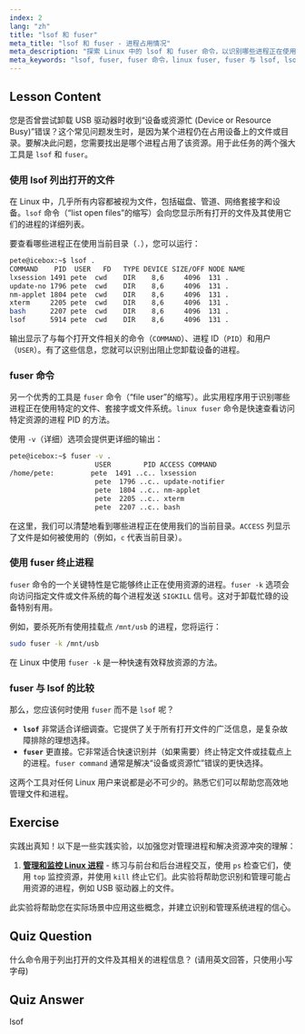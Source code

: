 ```yaml
---
index: 2
lang: "zh"
title: "lsof 和 fuser"
meta_title: "lsof 和 fuser - 进程占用情况"
meta_description: "探索 Linux 中的 lsof 和 fuser 命令，以识别哪些进程正在使用特定文件。学习如何解决“设备或资源忙碌”错误，比较 fuser 与 lsof，并使用 fuser -k 等选项有效管理打开的文件。"
meta_keywords: "lsof, fuser, fuser 命令，linux fuser, fuser 与 lsof, lsof 与 fuser, fuser -k linux, 打开文件，进程管理，设备忙碌，Linux 命令"
---
```


## Lesson Content

您是否曾尝试卸载 USB 驱动器时收到“设备或资源忙 (Device or Resource Busy)”错误？这个常见问题发生时，是因为某个进程仍在占用设备上的文件或目录。要解决此问题，您需要找出是哪个进程占用了该资源。用于此任务的两个强大工具是 `lsof` 和 `fuser`。

### 使用 lsof 列出打开的文件

在 Linux 中，几乎所有内容都被视为文件，包括磁盘、管道、网络套接字和设备。`lsof` 命令（“list open files”的缩写）会向您显示所有打开的文件及其使用它们的进程的详细列表。

要查看哪些进程正在使用当前目录（`.`），您可以运行：

```bash
pete@icebox:~$ lsof .
COMMAND    PID  USER   FD   TYPE DEVICE SIZE/OFF NODE NAME
lxsession 1491 pete  cwd    DIR    8,6     4096  131 .
update-no 1796 pete  cwd    DIR    8,6     4096  131 .
nm-applet 1804 pete  cwd    DIR    8,6     4096  131 .
xterm     2205 pete  cwd    DIR    8,6     4096  131 .
bash      2207 pete  cwd    DIR    8,6     4096  131 .
lsof      5914 pete  cwd    DIR    8,6     4096  131 .
```

输出显示了与每个打开文件相关的命令（`COMMAND`）、进程 ID（`PID`）和用户（`USER`）。有了这些信息，您就可以识别出阻止您卸载设备的进程。

### fuser 命令

另一个优秀的工具是 `fuser` 命令（“file user”的缩写）。此实用程序用于识别哪些进程正在使用特定的文件、套接字或文件系统。`linux fuser` 命令是快速查看访问特定资源的进程 PID 的方法。

使用 `-v`（详细）选项会提供更详细的输出：

```bash
pete@icebox:~$ fuser -v .
                     USER        PID ACCESS COMMAND
/home/pete:         pete  1491 ..c.. lxsession
                     pete  1796 ..c.. update-notifier
                     pete  1804 ..c.. nm-applet
                     pete  2205 ..c.. xterm
                     pete  2207 ..c.. bash
```

在这里，我们可以清楚地看到哪些进程正在使用我们的当前目录。`ACCESS` 列显示了文件是如何被使用的（例如，`c` 代表当前目录）。

### 使用 fuser 终止进程

`fuser` 命令的一个关键特性是它能够终止正在使用资源的进程。`fuser -k` 选项会向访问指定文件或文件系统的每个进程发送 `SIGKILL` 信号。这对于卸载忙碌的设备特别有用。

例如，要杀死所有使用挂载点 `/mnt/usb` 的进程，您将运行：

```bash
sudo fuser -k /mnt/usb
```

在 Linux 中使用 `fuser -k` 是一种快速有效释放资源的方法。

### fuser 与 lsof 的比较

那么，您应该何时使用 `fuser` 而不是 `lsof` 呢？

- **`lsof`** 非常适合详细调查。它提供了关于所有打开文件的广泛信息，是复杂故障排除的理想选择。
- **`fuser`** 更直接。它非常适合快速识别并（如果需要）终止特定文件或挂载点上的进程。`fuser command` 通常是解决“设备或资源忙”错误的更快选择。

这两个工具对任何 Linux 用户来说都是必不可少的。熟悉它们可以帮助您高效地管理文件和进程。

## Exercise

实践出真知！以下是一些实践实验，以加强您对管理进程和解决资源冲突的理解：

1. **[管理和监控 Linux 进程](https://labex.io/zh/labs/comptia-manage-and-monitor-linux-processes-590864)** - 练习与前台和后台进程交互，使用 `ps` 检查它们，使用 `top` 监控资源，并使用 `kill` 终止它们。此实验将帮助您识别和管理可能占用资源的进程，例如 USB 驱动器上的文件。

此实验将帮助您在实际场景中应用这些概念，并建立识别和管理系统进程的信心。

## Quiz Question

什么命令用于列出打开的文件及其相关的进程信息？ (请用英文回答，只使用小写字母)

## Quiz Answer

lsof
